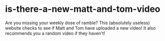 # is-there-a-new-matt-and-tom-video
Are you missing your weekly dose of ramble? This (absolutely useless) website checks to see if Matt and Tom have uploaded a new video! It also recommends you a random video if they haven't!
